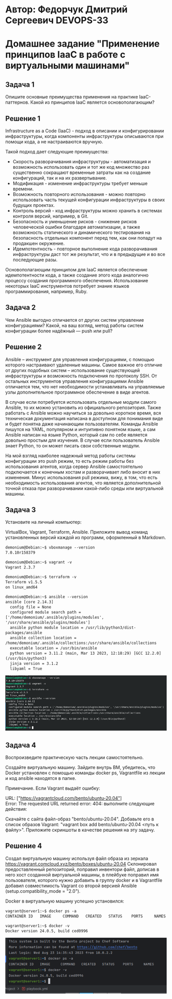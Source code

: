 # Автор: Федорчук Дмитрий Сергеевич DEVOPS-33

# Домашнее задание "Применение принципов IaaC в работе с виртуальными машинами"

## Задача 1
Опишите основные преимущества применения на практике IaaC-паттернов.
Какой из принципов IaaC является основополагающим?

## Решение 1

Infrastructure as a Code (IaaC) - подход в описании и конфигурировании инфраструктуры, когда компоненты инфраструктуры описываются при помощи кода, а не настраиваются вручную.

Такой подход дает следующие преимущества:
* Скорость разворачивания инфраструктуры - автоматизация и возможность использовать один и тот же код множество раз существенно сокращают временные затраты как на создание конфигураций, так и на их развертывание.
* Модификация - изменение инфраструктуры требует меньше времени.
* Возможность повторного использования - можно повторно использовать часть текущей конфигурации инфраструктуры в своих будущих проектах.
* Контроль версий - код инфраструктуры можно хранить в системах контроля версий, например, в Git.
* Безопасность и уменьшение рисков - снижение рисков человеческой ошибки благодаря автоматизации, а также возможность статического и динамического тестирования на безопасность отдельных компонент перед тем, как они попадут на продакшен окружение.
* Идемпотентность - повторное выполнение кода разворачивания инфраструктуры даст тот же результат, что и в предыдущие и во все последующие разы.  

Основополагающим принципом для IaaC является обеспечение идемпотентности кода, а также создание этого кода аналогично процессу создания программного обеспечения.
Использование некоторых IaaC инструментов потребует знание языков программирования, например, Ruby.

## Задача 2
Чем Ansible выгодно отличается от других систем управление конфигурациями?
Какой, на ваш взгляд, метод работы систем конфигурации более надёжный — push или pull?

## Решение 2
Ansible – инструмент для управления конфигурациями, с помощью которого настраивают удаленные машины. Самое важное его отличие от других подобных систем – использование существующей инфраструктуры и возможность подключения по протоколу SSH.
От остальных инструментов управления конфигурациями Ansible отличается тем, что нет необходимости устанавливать на управляемые узлы дополнительное программное обеспечение в виде агентов.

В случае если потребуется использовать отдельные модули самого Ansible, то их можно установить из официального репозитория.
Также работать с Ansible можно научиться за довольно короткое время, вся техническая документация написана в доступном для понимания виде и будет понятна даже начинающим пользователям.
Команды Ansible пишутся на YAML, популярном и интуитивно понятном языке, а сам Ansible написан на языке Python, который сам по себе является довольно простым для изучения. В случае если пользователь Ansible знает Python, то он может писать свои собственные модули. 

На мой взгляд наиболее надежный метод работы системы конфигурации это push режим, то есть режим работы без использования агентов, когда сервер Ansible самостоятельно подключается к конечным хостам и разворачивает либо вносит в них изменения. Минус использования pull режима, вижу, в том, что есть необходимость использования агентов, что является дополнительной точной отказа при разворачивании какой-либо среды или виртуальной машины. 

## Задача 3
Установите на личный компьютер:

VirtualBox,
Vagrant,
Terraform,
Ansible.
Приложите вывод команд установленных версий каждой из программ, оформленный в Markdown.

```
demonium@Debian:~$ vboxmanage --version
7.0.10r158379
```
```
demonium@Debian:~$ vagrant -v
Vagrant 2.3.7
```
```
demonium@Debian:~$ terraform -v
Terraform v1.5.5
on linux_amd64
```
```
demonium@Debian:~$ ansible --version
ansible [core 2.14.3]
  config file = None
  configured module search path = ['/home/demonium/.ansible/plugins/modules', '/usr/share/ansible/plugins/modules']
  ansible python module location = /usr/lib/python3/dist-packages/ansible
  ansible collection location = /home/demonium/.ansible/collections:/usr/share/ansible/collections
  executable location = /usr/bin/ansible
  python version = 3.11.2 (main, Mar 13 2023, 12:18:29) [GCC 12.2.0] (/usr/bin/python3)
  jinja version = 3.1.2
  libyaml = True
```
![img_1.png](IMG/img_1.png)

## Задача 4

Воспроизведите практическую часть лекции самостоятельно.

Создайте виртуальную машину.
Зайдите внутрь ВМ, убедитесь, что Docker установлен с помощью команды
docker ps,
Vagrantfile из лекции и код ansible находятся в папке.

Примечание. Если Vagrant выдаёт ошибку:

URL: ["https://vagrantcloud.com/bento/ubuntu-20.04"]     
Error: The requested URL returned error: 404:
выполните следующие действия:

Скачайте с сайта файл-образ "bento/ubuntu-20.04".
Добавьте его в список образов Vagrant: "vagrant box add bento/ubuntu-20.04 <путь к файлу>".
Приложите скриншоты в качестве решения на эту задачу.

## Решение 4

Создал виртуальную машину используя файл образа из зеркала https://vagrant.comcloud.xyz/bento/boxes/ubuntu-20.04
Склонировал предоставленный репозиторий, поправил инвентори файл, дописав в него хост созданной виртуальной машины, в плейбуке поправил имя пользователя, которого нужно добавить в группу docker и в Vagrantfile добавил совместимость Vagrant со второй версией Ansible (setup.compatibility_mode = "2.0").

Docker в виртуальную машину успешно установился:

```
vagrant@server1:~$ docker ps -a
CONTAINER ID   IMAGE     COMMAND   CREATED   STATUS    PORTS     NAMES
```
```
vagrant@server1:~$ docker -v
Docker version 24.0.5, build ced0996
```

![img_2.png](IMG/img_2.png)